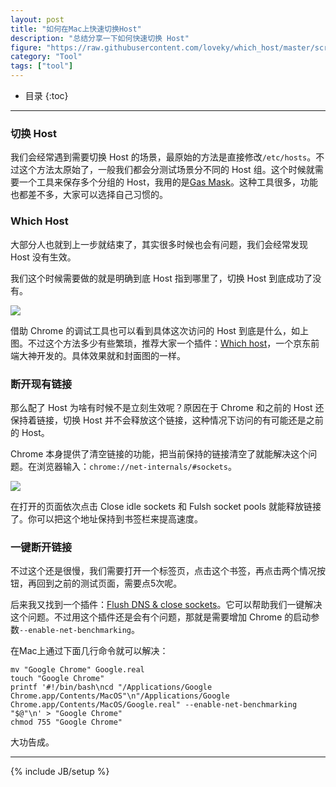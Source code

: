 ```yaml
---
layout: post
title: "如何在Mac上快速切换Host"
description: "总结分享一下如何快速切换 Host"
figure: "https://raw.githubusercontent.com/loveky/which_host/master/screenshots/config.png"
category: "Tool"
tags: ["tool"]
---
```


* 目录
{:toc}
---

### 切换 Host

我们会经常遇到需要切换 Host 的场景，最原始的方法是直接修改`/etc/hosts`。不过这个方法太原始了，一般我们都会分测试场景分不同的 Host 组。这个时候就需要一个工具来保存多个分组的 Host，我用的是[Gas Mask](https://github.com/2ndalpha/gasmask)。这种工具很多，功能也都差不多，大家可以选择自己习惯的。

### Which Host

大部分人也就到上一步就结束了，其实很多时候也会有问题，我们会经常发现 Host 没有生效。

我们这个时候需要做的就是明确到底 Host 指到哪里了，切换 Host 到底成功了没有。

![](https://res.cloudinary.com/cyeam/image/upload/v1540536947/cyeam/WX20181026-145514_2x.png)

借助 Chrome 的调试工具也可以看到具体这次访问的 Host 到底是什么，如上图。不过这个方法多少有些繁琐，推荐大家一个插件：[Which host](https://chrome.google.com/webstore/detail/which-host/hjecimglpgbbajfigibmieancoegaema)，一个京东前端大神开发的。具体效果就和封面图的一样。

### 断开现有链接

那么配了 Host 为啥有时候不是立刻生效呢？原因在于 Chrome 和之前的 Host 还保持着链接，切换 Host 并不会释放这个链接，这种情况下访问的有可能还是之前的 Host。

Chrome 本身提供了清空链接的功能，把当前保持的链接清空了就能解决这个问题。在浏览器输入：`chrome://net-internals/#sockets`。

![](https://res.cloudinary.com/cyeam/image/upload/v1540537363/cyeam/WX20181026-150146_2x.png)

在打开的页面依次点击 Close idle sockets 和 Fulsh socket pools 就能释放链接了。你可以把这个地址保持到书签栏来提高速度。

### 一键断开链接

不过这个还是很慢，我们需要打开一个标签页，点击这个书签，再点击两个情况按钮，再回到之前的测试页面，需要点5次呢。

后来我又找到一个插件：[Flush DNS & close sockets](https://chrome.google.com/webstore/detail/flush-dns-close-sockets/mlmlfmdmhdplgecgmiihhfjodokajeel)。它可以帮助我们一键解决这个问题。不过用这个插件还是会有个问题，那就是需要增加 Chrome 的启动参数`--enable-net-benchmarking`。

在Mac上通过下面几行命令就可以解决：

```
mv "Google Chrome" Google.real
touch "Google Chrome"
printf '#!/bin/bash\ncd "/Applications/Google Chrome.app/Contents/MacOS"\n"/Applications/Google Chrome.app/Contents/MacOS/Google.real" --enable-net-benchmarking "$@"\n' > "Google Chrome"
chmod 755 "Google Chrome"
```

大功告成。

---


{% include JB/setup %}
